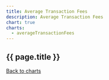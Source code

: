 ```yaml
---
title: Average Transaction Fees
description: Average Transaction Fees
chart: true
charts:
  - averageTransactionFees
---
```


<h2>{{ page.title }}</h2>

<canvas id="average-transaction-fees-chart" class="chart" height="150" style="width:100%;"></canvas>

<a href="{{ site.baseurl }}/{{ page.lang }}/charts">Back to charts</a>
